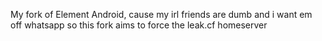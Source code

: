 My fork of Element Android, cause my irl friends are dumb and i want em off whatsapp so this fork aims to force the leak.cf homeserver
